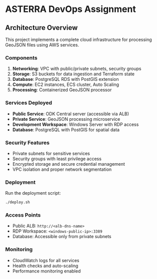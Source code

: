 # ASTERRA DevOps Assignment

## Architecture Overview

This project implements a complete cloud infrastructure for processing GeoJSON files using AWS services.

### Components

1. **Networking**: VPC with public/private subnets, security groups
2. **Storage**: S3 buckets for data ingestion and Terraform state
3. **Database**: PostgreSQL RDS with PostGIS extension
4. **Compute**: EC2 instances, ECS cluster, Auto Scaling
5. **Processing**: Containerized GeoJSON processor

### Services Deployed

- **Public Service**: ODK Central server (accessible via ALB)
- **Private Service**: GeoJSON processing microservice
- **Development Workspace**: Windows Server with RDP access
- **Database**: PostgreSQL with PostGIS for spatial data

### Security Features

- Private subnets for sensitive services
- Security groups with least privilege access
- Encrypted storage and secure credential management
- VPC isolation and proper network segmentation

### Deployment

Run the deployment script:
```bash
./deploy.sh
```

### Access Points

- Public ALB: `http://<alb-dns-name>`
- RDP Workspace: `<windows-public-ip>:3389`
- Database: Accessible only from private subnets

### Monitoring

- CloudWatch logs for all services
- Health checks and auto-scaling
- Performance monitoring enabled
